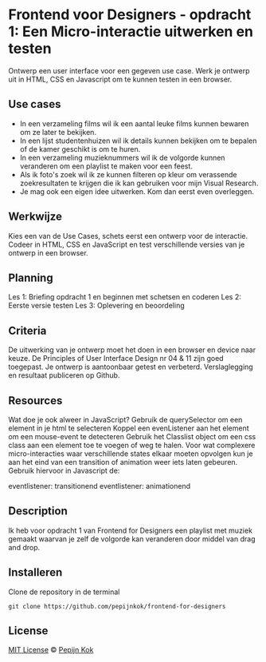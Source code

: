 # Frontend voor Designers - opdracht 1: Een Micro-interactie uitwerken en testen
Ontwerp een user interface voor een gegeven use case. Werk je ontwerp uit in HTML, CSS en Javascript om te kunnen testen in een browser.

## Use cases
 - In een verzameling films wil ik een aantal leuke films kunnen bewaren om ze later te bekijken.
- In een lijst studentenhuizen wil ik details kunnen bekijken om te bepalen of de kamer geschikt is om te huren.
- In een verzameling muzieknummers wil ik de volgorde kunnen veranderen om een playlist te maken voor een feest.
- Als ik foto's zoek wil ik ze kunnen filteren op kleur om verassende zoekresultaten te krijgen die ik kan gebruiken voor mijn Visual Research.
- Je mag ook een eigen idee uitwerken. Kom dan eerst even overleggen.

## Werkwijze
Kies een van de Use Cases, schets eerst een ontwerp voor de interactie. Codeer in HTML, CSS en JavaScript en test verschillende versies van je ontwerp in een browser.

## Planning
Les 1: Briefing opdracht 1 en beginnen met schetsen en coderen
Les 2: Eerste versie testen
Les 3: Oplevering en beoordeling


## Criteria
De uitwerking van je ontwerp moet het doen in een browser en device naar keuze.
De Principles of User Interface Design nr 04 & 11 zijn goed toegepast.
Je ontwerp is aantoonbaar getest en verbeterd. Verslaglegging en resultaat publiceren op Github.

## Resources
Wat doe je ook alweer in JavaScript?
Gebruik de querySelector om een element in je html te selecteren
Koppel een evenListener aan het element om een mouse-event te detecteren
Gebruik het Classlist object om een css class aan een element toe te voegen of weg te halen.
Voor wat complexere micro-interacties waar verschillende states elkaar moeten opvolgen kun je aan het eind van een transition of animation weer iets laten gebeuren. Gebruik hiervoor in Javascript de:

eventlistener: transitionend
eventlistener: animationend

## Description

Ik heb voor opdracht 1 van Frontend for Designers een playlist met muziek gemaakt waarvan je zelf de volgorde kan veranderen door middel van drag and drop.

## Installeren
Clone de repository in de terminal

```
git clone https://github.com/pepijnkok/frontend-for-designers
```

## License

[MIT License](https://github.com/pepijnkok/frontend-for-designers/blob/master/LICENSE) © [Pepijn Kok](https://github.com/pepijnkok)